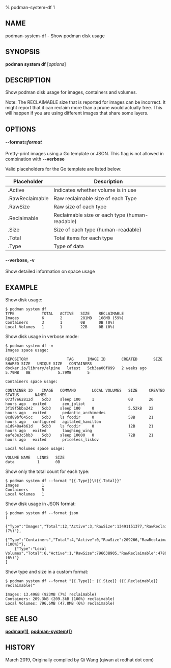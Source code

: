 % podman-system-df 1

## NAME
podman\-system\-df - Show podman disk usage

## SYNOPSIS
**podman system df** [*options*]

## DESCRIPTION
Show podman disk usage for images, containers and volumes.

Note: The RECLAIMABLE size that is reported for images can be incorrect. It might
report that it can reclaim more than a prune would actually free. This will happen
if you are using different images that share some layers.

## OPTIONS
#### **--format**=*format*

Pretty-print images using a Go template or JSON. This flag is not allowed in combination with **--verbose**

Valid placeholders for the Go template are listed below:

| **Placeholder**           | **Description**                                  |
| ------------------------- | ------------------------------------------------ |
| .Active                   | Indicates whether volume is in use               |
| .RawReclaimable           | Raw reclaimable size of each Type                |
| .RawSize                  | Raw size of each type                            |
| .Reclaimable              | Reclaimable size or each type (human-readable)   |
| .Size                     | Size of each type (human-readable)               |
| .Total                    | Total items for each type                        |
| .Type                     | Type of data                                     |


#### **--verbose**, **-v**
Show detailed information on space usage

## EXAMPLE

Show disk usage:
```
$ podman system df
TYPE            TOTAL   ACTIVE   SIZE    RECLAIMABLE
Images          6       2        281MB   168MB (59%)
Containers      3       1        0B      0B (0%)
Local Volumes   1       1        22B     0B (0%)
```

Show disk usage in verbose mode:
```
$ podman system df -v
Images space usage:

REPOSITORY                 TAG      IMAGE ID       CREATED       SIZE     SHARED SIZE   UNIQUE SIZE   CONTAINERS
docker.io/library/alpine   latest   5cb3aa00f899   2 weeks ago   5.79MB   0B            5.79MB       5

Containers space usage:

CONTAINER ID    IMAGE   COMMAND       LOCAL VOLUMES   SIZE     CREATED        STATUS       NAMES
073f7e62812d    5cb3    sleep 100     1               0B       20 hours ago   exited       zen_joliot
3f19f5bba242    5cb3    sleep 100     0               5.52kB   22 hours ago   exited       pedantic_archimedes
8cd89bf645cc    5cb3    ls foodir     0               58B      21 hours ago   configured   agitated_hamilton
a1d948a4b61d    5cb3    ls foodir     0               12B      21 hours ago   exited       laughing_wing
eafe3e3c5bb3    5cb3    sleep 10000   0               72B      21 hours ago   exited       priceless_liskov

Local Volumes space usage:

VOLUME NAME   LINKS   SIZE
data          1       0B
```

Show only the total count for each type:
```
$ podman system df --format "{{.Type}}\t{{.Total}}"
Images          1
Containers      5
Local Volumes   1
```
Show disk usage in JSON format:
```
$ podman system df --format json
[
    {"Type":"Images","Total":12,"Active":3,"RawSize":13491151377,"RawReclaimable":922956674,"TotalCount":12,"Size":"13.49GB","Reclaimable":"923MB (7%)"},
    {"Type":"Containers","Total":4,"Active":0,"RawSize":209266,"RawReclaimable":209266,"TotalCount":4,"Size":"209.3kB","Reclaimable":"209.3kB (100%)"},
    {"Type":"Local Volumes","Total":6,"Active":1,"RawSize":796638905,"RawReclaimable":47800633,"TotalCount":6,"Size":"796.6MB","Reclaimable":"47.8MB (6%)"}
]
```
Show type and size in a custom format:
```
$ podman system df --format "{{.Type}}: {{.Size}} ({{.Reclaimable}} reclaimable)"

Images: 13.49GB (923MB (7%) reclaimable)
Containers: 209.3kB (209.3kB (100%) reclaimable)
Local Volumes: 796.6MB (47.8MB (6%) reclaimable)
```


## SEE ALSO
**[podman(1)](podman.1.md)**, **[podman-system(1)](podman-system.1.md)**

## HISTORY
March 2019, Originally compiled by Qi Wang (qiwan at redhat dot com)
